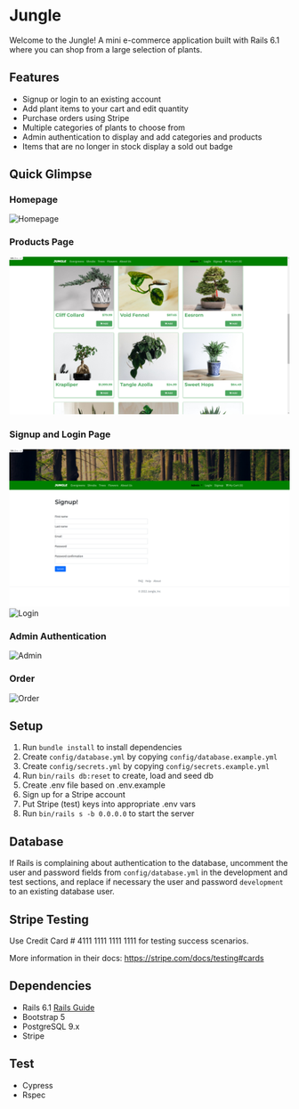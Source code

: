 # Jungle 

Welcome to the Jungle! A mini e-commerce application built with Rails 6.1 where you can shop from a large selection of plants.

## Features

- Signup or login to an existing account
- Add plant items to your cart and edit quantity
- Purchase orders using Stripe
- Multiple categories of plants to choose from
- Admin authentication to display and add categories and products
- Items that are no longer in stock display a sold out badge

## Quick Glimpse

### Homepage 
![Homepage](https://github.com/jeandre-visser/jungle/blob/master/docs/homepage.png)

### Products Page
![Products](https://github.com/jeandre-visser/jungle/blob/master/docs/products.png)

### Signup and Login Page
![Signup](https://github.com/jeandre-visser/jungle/blob/master/docs/signup.png)
![Login](https://github.com/jeandre-visser/jungle/blob/master/docs/login.gif)

### Admin Authentication
![Admin](https://github.com/jeandre-visser/jungle/blob/master/docs/admin.gif)

### Order
![Order](https://github.com/jeandre-visser/jungle/blob/master/docs/order.gif)

## Setup

1. Run `bundle install` to install dependencies
2. Create `config/database.yml` by copying `config/database.example.yml`
3. Create `config/secrets.yml` by copying `config/secrets.example.yml`
4. Run `bin/rails db:reset` to create, load and seed db
5. Create .env file based on .env.example
6. Sign up for a Stripe account
7. Put Stripe (test) keys into appropriate .env vars
8. Run `bin/rails s -b 0.0.0.0` to start the server

## Database

If Rails is complaining about authentication to the database, uncomment the user and password fields from `config/database.yml` in the development and test sections, and replace if necessary the user and password `development` to an existing database user.

## Stripe Testing

Use Credit Card # 4111 1111 1111 1111 for testing success scenarios.

More information in their docs: <https://stripe.com/docs/testing#cards>

## Dependencies

- Rails 6.1 [Rails Guide](http://guides.rubyonrails.org/v6.1/)
- Bootstrap 5
- PostgreSQL 9.x
- Stripe

## Test

- Cypress
- Rspec